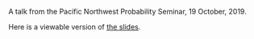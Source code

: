 A talk from the Pacific Northwest Probability Seminar, 19 October, 2019.

Here is a viewable version of [the slides](https://petrelharp.github.io/nw_prob_2019/nw-prob-talk.slides.html).
